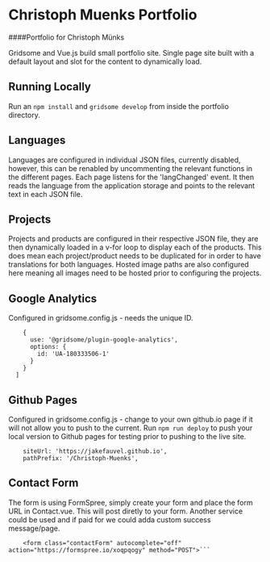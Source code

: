 # Christoph Muenks Portfolio
####Portfolio for Christoph Münks

Gridsome and Vue.js build small portfolio site. Single page site built with a default layout and slot for the content to dynamically load.

## Running Locally
Run an `npm install` and `gridsome develop` from inside the portfolio directory.

## Languages
Languages are configured in individual JSON files, currently disabled, however, this can be renabled by uncommenting the relevant functions in the different pages. Each page listens for the 'langChanged' event. It then reads the language from the application storage and points to the relevant text in each JSON file.


## Projects
Projects and products are configured in their respective JSON file, they are then dynamically loaded in a v-for loop to display each of the products. This does mean each project/product needs to be duplicated for in order to have translations for both languages. Hosted image paths are also configured here meaning all images need to be hosted prior to configuring the projects.

## Google Analytics

Configured in gridsome.config.js - needs the unique ID.

```plugins: [
    {
      use: '@gridsome/plugin-google-analytics',
      options: {
        id: 'UA-180333506-1'
      }
    }
  ]
```

## Github Pages
Configured in gridsome.config.js - change to your own github.io page if it will not allow you to push to the current. Run `npm run deploy` to push your local version to Github pages for testing prior to pushing to the live site.

``` 
    siteUrl: 'https://jakefauvel.github.io',
    pathPrefix: '/Christoph-Muenks',
```

## Contact Form

The form is using FormSpree, simply create your form and place the form URL in Contact.vue. This will post diretly to your form. Another service could be used and if paid for we could adda custom success message/page.

```                
    <form class="contactForm" autocomplete="off" action="https://formspree.io/xoqpqogy" method="POST">```
```
